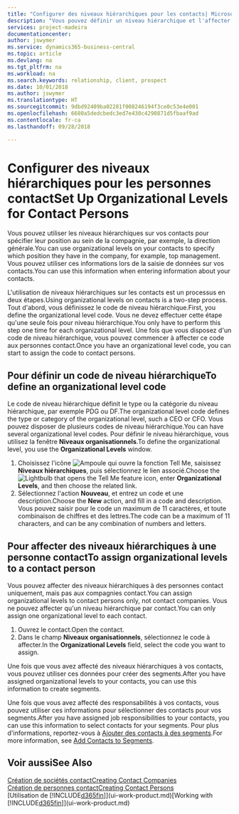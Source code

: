 ```yaml
---
title: "Configurer des niveaux hiérarchiques pour les contacts| Microsoft Docs"
description: "Vous pouvez définir un niveau hiérarchique et l'affecter à vos contacts pour indiquer leur position au sein de leur compagnie, par exemple, la direction générale."
services: project-madeira
documentationcenter: 
author: jswymer
ms.service: dynamics365-business-central
ms.topic: article
ms.devlang: na
ms.tgt_pltfrm: na
ms.workload: na
ms.search.keywords: relationship, client, prospect
ms.date: 10/01/2018
ms.author: jswymer
ms.translationtype: HT
ms.sourcegitcommit: 9dbd92409ba02281f008246194f3ce0c53e4e001
ms.openlocfilehash: 6680a5dedcbedc3ed7e430c4290871d5fbaaf9ad
ms.contentlocale: fr-ca
ms.lasthandoff: 09/28/2018

---
```

# <a name="set-up-organizational-levels-for-contact-persons"></a><span data-ttu-id="2d5eb-103">Configurer des niveaux hiérarchiques pour les personnes contact</span><span class="sxs-lookup"><span data-stu-id="2d5eb-103">Set Up Organizational Levels for Contact Persons</span></span>
<span data-ttu-id="2d5eb-104">Vous pouvez utiliser les niveaux hiérarchiques sur vos contacts pour spécifier leur position au sein de la compagnie, par exemple, la direction générale.</span><span class="sxs-lookup"><span data-stu-id="2d5eb-104">You can use organizational levels on your contacts to specify which position they have in the company, for example, top management.</span></span> <span data-ttu-id="2d5eb-105">Vous pouvez utiliser ces informations lors de la saisie de données sur vos contacts.</span><span class="sxs-lookup"><span data-stu-id="2d5eb-105">You can use this information when entering information about your contacts.</span></span>

<span data-ttu-id="2d5eb-106">L'utilisation de niveaux hiérarchiques sur les contacts est un processus en deux étapes.</span><span class="sxs-lookup"><span data-stu-id="2d5eb-106">Using organizational levels on contacts is a two-step process.</span></span> <span data-ttu-id="2d5eb-107">Tout d'abord, vous définissez le code de niveau hiérarchique.</span><span class="sxs-lookup"><span data-stu-id="2d5eb-107">First, you define the organizational level code.</span></span> <span data-ttu-id="2d5eb-108">Vous ne devez effectuer cette étape qu'une seule fois pour niveau hiérarchique.</span><span class="sxs-lookup"><span data-stu-id="2d5eb-108">You only have to perform this step one time for each organizational level.</span></span> <span data-ttu-id="2d5eb-109">Une fois que vous disposez d'un code de niveau hiérarchique, vous pouvez commencer à affecter ce code aux personnes contact.</span><span class="sxs-lookup"><span data-stu-id="2d5eb-109">Once you have an organizational level code, you can start to assign the code to contact persons.</span></span>

## <a name="to-define-an-organizational-level-code"></a><span data-ttu-id="2d5eb-110">Pour définir un code de niveau hiérarchique</span><span class="sxs-lookup"><span data-stu-id="2d5eb-110">To define an organizational level code</span></span>
<span data-ttu-id="2d5eb-111">Le code de niveau hiérarchique définit le type ou la catégorie du niveau hiérarchique, par exemple PDG ou DF.</span><span class="sxs-lookup"><span data-stu-id="2d5eb-111">The organizational level code defines the type or category of the organizational level, such a CEO  or CFO.</span></span> <span data-ttu-id="2d5eb-112">Vous pouvez disposer de plusieurs codes de niveau hiérarchique.</span><span class="sxs-lookup"><span data-stu-id="2d5eb-112">You can have several organizational level codes.</span></span> <span data-ttu-id="2d5eb-113">Pour définir le niveau hiérarchique, vous utilisez la fenêtre **Niveaux organisationnels**.</span><span class="sxs-lookup"><span data-stu-id="2d5eb-113">To define the organizational level, you use the **Organizational Levels** window.</span></span>

1. <span data-ttu-id="2d5eb-114">Choisissez l'icône ![Ampoule qui ouvre la fonction Tell Me](media/ui-search/search_small.png "Dites-moi ce que vous voulez faire"), saisissez **Niveaux hiérarchiques**, puis sélectionnez le lien associé.</span><span class="sxs-lookup"><span data-stu-id="2d5eb-114">Choose the ![Lightbulb that opens the Tell Me feature](media/ui-search/search_small.png "Tell me what you want to do") icon, enter **Organizational Levels**, and then choose the related link.</span></span>
2. <span data-ttu-id="2d5eb-115">Sélectionnez l'action **Nouveau**, et entrez un code et une description.</span><span class="sxs-lookup"><span data-stu-id="2d5eb-115">Choose the **New** action, and fill in a code and description.</span></span> <span data-ttu-id="2d5eb-116">Vous pouvez saisir pour le code un maximum de 11 caractères, et toute combinaison de chiffres et des lettres.</span><span class="sxs-lookup"><span data-stu-id="2d5eb-116">The code can be a maximum of 11 characters, and can be any combination of numbers and letters.</span></span>

## <a name="to-assign-organizational-levels-to-a-contact-person"></a><span data-ttu-id="2d5eb-117">Pour affecter des niveaux hiérarchiques à une personne contact</span><span class="sxs-lookup"><span data-stu-id="2d5eb-117">To assign organizational levels to a contact person</span></span>
<span data-ttu-id="2d5eb-118">Vous pouvez affecter des niveaux hiérarchiques à des personnes contact uniquement, mais pas aux compagnies contact.</span><span class="sxs-lookup"><span data-stu-id="2d5eb-118">You can assign organizational levels to contact persons only, not contact companies.</span></span> <span data-ttu-id="2d5eb-119">Vous ne pouvez affecter qu'un niveau hiérarchique par contact.</span><span class="sxs-lookup"><span data-stu-id="2d5eb-119">You can only assign one organizational level to each contact.</span></span>

1. <span data-ttu-id="2d5eb-120">Ouvrez le contact.</span><span class="sxs-lookup"><span data-stu-id="2d5eb-120">Open the contact.</span></span>
2. <span data-ttu-id="2d5eb-121">Dans le champ **Niveaux organisationnels**, sélectionnez le code à affecter.</span><span class="sxs-lookup"><span data-stu-id="2d5eb-121">In the **Organizational Levels** field, select the code you want to assign.</span></span>

<span data-ttu-id="2d5eb-122">Une fois que vous avez affecté des niveaux hiérarchiques à vos contacts, vous pouvez utiliser ces données pour créer des segments.</span><span class="sxs-lookup"><span data-stu-id="2d5eb-122">After you have assigned organizational levels to your contacts, you can use this information to create segments.</span></span>

<span data-ttu-id="2d5eb-123">Une fois que vous avez affecté des responsabilités à vos contacts, vous pouvez utiliser ces informations pour sélectionner des contacts pour vos segments.</span><span class="sxs-lookup"><span data-stu-id="2d5eb-123">After you have assigned job responsibilities to your contacts, you can use this information to select contacts for your segments.</span></span> <span data-ttu-id="2d5eb-124">Pour plus d'informations, reportez-vous à [Ajouter des contacts à des segments](marketing-add-contact-segment.md).</span><span class="sxs-lookup"><span data-stu-id="2d5eb-124">For more information, see [Add Contacts to Segments](marketing-add-contact-segment.md).</span></span>

## <a name="see-also"></a><span data-ttu-id="2d5eb-125">Voir aussi</span><span class="sxs-lookup"><span data-stu-id="2d5eb-125">See Also</span></span>
[<span data-ttu-id="2d5eb-126">Création de sociétés contact</span><span class="sxs-lookup"><span data-stu-id="2d5eb-126">Creating Contact Companies</span></span>](marketing-create-contact-companies.md)  
[<span data-ttu-id="2d5eb-127">Création de personnes contact</span><span class="sxs-lookup"><span data-stu-id="2d5eb-127">Creating Contact Persons</span></span>](marketing-create-contact-persons.md)  
<span data-ttu-id="2d5eb-128">[Utilisation de [!INCLUDE[d365fin](includes/d365fin_md.md)]](ui-work-product.md)</span><span class="sxs-lookup"><span data-stu-id="2d5eb-128">[Working with [!INCLUDE[d365fin](includes/d365fin_md.md)]](ui-work-product.md)</span></span>  


